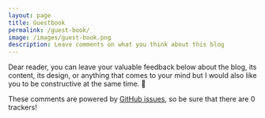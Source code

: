 ```yaml
---
layout: page
title: Guestbook
permalink: /guest-book/
image: /images/guest-book.png
description: Leave comments on what you think about this blog
---
```


Dear reader, you can leave your valuable feedback below about the blog, its content, its design, or anything that comes to your mind but I would also like you to be constructive at the same time. 🙂

These comments are powered by [GitHub issues](https://docs.github.com/en/issues/tracking-your-work-with-issues/about-issues), so be sure that there are 0 trackers!

<script 
    src="https://utteranc.es/client.js"
    repo="amitmerchant1990/amitmerchant-dot-com-comments"
    issue-term="pathname"
    theme="github-light"
    crossorigin="anonymous"
    async
></script>